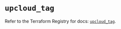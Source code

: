 # `upcloud_tag`

Refer to the Terraform Registry for docs: [`upcloud_tag`](https://registry.terraform.io/providers/upcloudltd/upcloud/5.11.1/docs/resources/tag).
